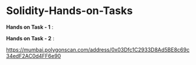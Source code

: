 # Solidity-Hands-on-Tasks


**Hands on Task - 1** :





**Hands on Task - 2** :

https://mumbai.polygonscan.com/address/0x03Dfc1C2933D8Ad5BE8c69c34edF2AC0d4FF6e90